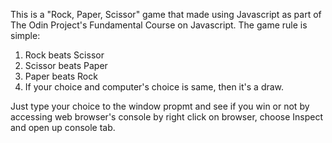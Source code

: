 This is a "Rock, Paper, Scissor" game that made using Javascript as part of The Odin Project's Fundamental Course on Javascript. The game rule is simple:

1. Rock beats Scissor
2. Scissor beats Paper
3. Paper beats Rock
4. If your choice and computer's choice is same, then it's a draw.

Just type your choice to the window propmt and see if you win or not by accessing web browser's console by right click on browser, choose Inspect and open up console tab.